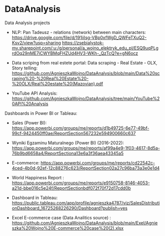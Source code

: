 # DataAnalysis
Data Analysis projects

- NLP: Pan Tadeusz - relations (network) between main characters: https://drive.google.com/file/d/191iiIsg-VBp0xfWgD_QWFeTXuQ2-Ksv2/view?usp=sharing
https://zsebialystok-my.sharepoint.com/:u:/g/personal/a_wojno_elektryk_edu_pl/ESQ9uqPLgrdOq29nME7iCWYBMqFHZUd4HV3-WKh-_QzTcQ?e=gN6ocz

- Data scriping from real estete portal:  Data scraping - Real Estate - OLX,  
   Story telling: https://github.com/AgnieszkaWojno/DataAnalysis/blob/main/Data%20scraping%20-%20Real%20Estate%20-%20OLX/Real%20estate%20(Mazovian).pdf
   
 - YouTube API Analysis: https://github.com/AgnieszkaWojno/DataAnalysis/tree/main/YouTube%20API%20Analysis

Dashboards in Power BI or Tableau: 

   - Sales (Power BI): https://app.powerbi.com/groups/me/reports/d1b49725-6e77-49bf-99cf-9424450ff0ae/ReportSection567232e594900660c637

   - Wyniki Egzaminu Maturalnego (Power BI) (2016-2022):  https://app.powerbi.com/groups/me/reports/af99a4e9-1f03-4617-8d5a-76b9bd6658a4/ReportSectiona13e6a3f36aea43345a5
   - E-commerce: https://app.powerbi.com/groups/me/reports/cd22542c-4ced-4b0d-92ef-12c88276c623/ReportSection02a27c96ba73a3e0e1d4
   - World Happiness Report :  https://app.powerbi.com/groups/me/reports/e9150758-8146-4053-a21d-bbe016c5e24f/ReportSectionbdf072f70f72d17cdd0b
   - Dashboard in Tableau: https://public.tableau.com/app/profile/agnieszka4787/viz/SalesDistributionDashboard_16725268226290/Dashboard?publish=yes
   - Excel E-commerce case (Data Analitics source) : https://github.com/AgnieszkaWojno/DataAnalysis/blob/main/Exel/Agnieszka%20Wojno%20E-commerce%20case%20(2).xlsx


